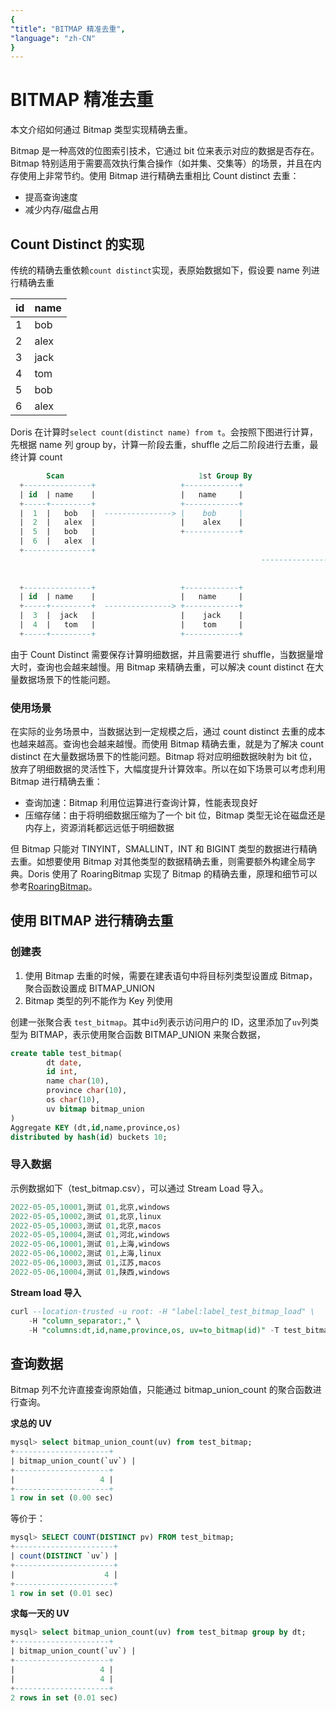 ```yaml
---
{
"title": "BITMAP 精准去重",
"language": "zh-CN"
}
---
```


# BITMAP 精准去重

本文介绍如何通过 Bitmap 类型实现精确去重。

Bitmap 是一种高效的位图索引技术，它通过 bit 位来表示对应的数据是否存在。Bitmap 特别适用于需要高效执行集合操作（如并集、交集等）的场景，并且在内存使用上非常节约。使用 Bitmap 进行精确去重相比 Count distinct 去重：

-  提高查询速度 
-  减少内存/磁盘占用

## Count Distinct 的实现

传统的精确去重依赖`count distinct`实现，表原始数据如下，假设要 name 列进行精确去重

| id   | name |
| ---- | ---- |
| 1    | bob  |
| 2    | alex |
| 3    | jack |
| 4    | tom  |
| 5    | bob  |
| 6    | alex |

Doris 在计算时`select count(distinct name) from t`。会按照下图进行计算，先根据 name 列 group by，计算一阶段去重，shuffle 之后二阶段进行去重，最终计算 count

```SQL
        Scan                              1st Group By                       2nd Group By                     Count 
  +---------------+                   +------------+                       +------------+                +------------+ 
  | id  | name    |                   |   name     |                       |   name     |                | count(name)| 
  +-----+---------+                   +------------+                       +------------+                +------------+ 
  |  1  |   bob   |  ---------------> |    bob     |                       |    bob     |    ------->    |     4      | 
  |  2  |   alex  |                   |    alex    |                       |    alex    |                +------------+ 
  |  5  |   bob   |                   +------------+                       |    jack    | 
  |  6  |   alex  |                                                        |    tom     | 
  +---------------+                                                        +------------+ 
                                                        ----------------> 
                                           
                                           
  +---------------+                   +------------+ 
  | id  | name    |                   |   name     | 
  +-----+---------+  ---------------> +------------+ 
  |  3  |  jack   |                   |    jack    | 
  |  4  |   tom   |                   |    tom     | 
  +-----+---------+                   +------------+
```

由于 Count Distinct 需要保存计算明细数据，并且需要进行 shuffle，当数据量增大时，查询也会越来越慢。用 Bitmap 来精确去重，可以解决 count distinct 在大量数据场景下的性能问题。

### 使用场景

在实际的业务场景中，当数据达到一定规模之后，通过 count distinct 去重的成本也越来越高。查询也会越来越慢。而使用 Bitmap 精确去重，就是为了解决 count distinct 在大量数据场景下的性能问题。Bitmap 将对应明细数据映射为 bit 位，放弃了明细数据的灵活性下，大幅度提升计算效率。所以在如下场景可以考虑利用 Bitmap 进行精确去重：

- 查询加速：Bitmap 利用位运算进行查询计算，性能表现良好
- 压缩存储：由于将明细数据压缩为了一个 bit 位，Bitmap 类型无论在磁盘还是内存上，资源消耗都远远低于明细数据

但 Bitmap 只能对 TINYINT，SMALLINT，INT 和 BIGINT 类型的数据进行精确去重。如想要使用 Bitmap 对其他类型的数据精确去重，则需要额外构建全局字典。Doris 使用了 RoaringBitmap 实现了 Bitmap 的精确去重，原理和细节可以参考[RoaringBitmap](https://roaringbitmap.org/)。

## 使用 BITMAP 进行精确去重

### 创建表

1. 使用 Bitmap 去重的时候，需要在建表语句中将目标列类型设置成 Bitmap，聚合函数设置成 BITMAP_UNION
2. Bitmap 类型的列不能作为 Key 列使用

创建一张聚合表 `test_bitmap`。其中`id`列表示访问用户的 ID，这里添加了`uv`列类型为 BITMAP，表示使用聚合函数 BITMAP_UNION 来聚合数据，

```SQL
create table test_bitmap(
        dt date,
        id int,
        name char(10),
        province char(10),
        os char(10),
        uv bitmap bitmap_union
)
Aggregate KEY (dt,id,name,province,os)
distributed by hash(id) buckets 10;
```

### 导入数据

示例数据如下（test_bitmap.csv），可以通过 Stream Load 导入。

```SQL
2022-05-05,10001,测试 01,北京,windows 
2022-05-05,10002,测试 01,北京,linux 
2022-05-05,10003,测试 01,北京,macos 
2022-05-05,10004,测试 01,河北,windows 
2022-05-06,10001,测试 01,上海,windows 
2022-05-06,10002,测试 01,上海,linux 
2022-05-06,10003,测试 01,江苏,macos 
2022-05-06,10004,测试 01,陕西,windows
```

**Stream load 导入**

```SQL
curl --location-trusted -u root: -H "label:label_test_bitmap_load" \
    -H "column_separator:," \
    -H "columns:dt,id,name,province,os, uv=to_bitmap(id)" -T test_bitmap.csv http://fe_IP:8030/api/demo/test_bitmap/_stream_load
```

## 查询数据

Bitmap 列不允许直接查询原始值，只能通过 bitmap_union_count 的聚合函数进行查询。

**求总的 UV**

```SQL
mysql> select bitmap_union_count(uv) from test_bitmap;
+---------------------+
| bitmap_union_count(`uv`) |
+---------------------+
|                   4 |
+---------------------+
1 row in set (0.00 sec)
```

   等价于：

```SQL
mysql> SELECT COUNT(DISTINCT pv) FROM test_bitmap;
+----------------------+
| count(DISTINCT `uv`) |
+----------------------+
|                    4 |
+----------------------+
1 row in set (0.01 sec)
```

**求每一天的 UV**

```SQL
mysql> select bitmap_union_count(uv) from test_bitmap group by dt;
+---------------------+
| bitmap_union_count(`uv`) |
+---------------------+
|                   4 |
|                   4 |
+---------------------+
2 rows in set (0.01 sec)
```
